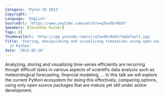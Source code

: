 ```yaml
---
Category: 'PyCon US 2012'
Copyright: ''
Language: 'English'
SourceUrl: 'https://www.youtube.com/watch?v=qTwvObrRGdY'
Speakers: [Jonathan Rocher]
Tags: []
ThumbnailUrl: 'http://img.youtube.com/vi/qTwvObrRGdY/hqdefault.jpg'
Title: 'Storing, manipulating and visualizing timeseries using open source packages
  in Python'
date: '2012-03-10'
---
```

Analyzing, storing and visualizing time-series efficiently are recurring
though difficult tasks in various aspects of scientific data analysis such as
meteorological forecasting, financial modeling, ... In this talk we will
explore the current Python ecosystem for doing this effectively, comparing
options, using only open source packages that are mature yet still under
active development.
